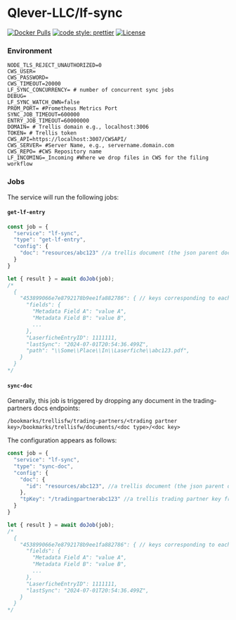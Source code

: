 # Qlever-LLC/lf-sync

[![Docker Pulls](https://img.shields.io/docker/pulls/Qlever-LLC/lf-sync)][dockerhub]
[![code style: prettier](https://img.shields.io/badge/code_style-prettier-ff69b4.svg)](https://github.com/prettier/prettier)
[![License](https://img.shields.io/github/license/Qlever-LLC/lf-sync)](LICENSE)

[dockerhub]: https://hub.docker.com/repository/docker/Qlever-LLC/lf-sync
[oada reference api server]: https://github.com/OADA/server

### Environment

```shell
NODE_TLS_REJECT_UNAUTHORIZED=0
CWS_USER=
CWS_PASSWORD=
CWS_TIMEOUT=20000
LF_SYNC_CONCURRENCY= # number of concurrent sync jobs
DEBUG=
LF_SYNC_WATCH_OWN=false
PROM_PORT= #Prometheus Metrics Port
SYNC_JOB_TIMEOUT=600000
ENTRY_JOB_TIMEOUT=60000000
DOMAIN= # Trellis domain e.g., localhost:3006
TOKEN= # Trellis token
CWS_API=https://localhost:3007/CWSAPI/
CWS_SERVER= #Server Name, e.g., servername.domain.com
CWS_REPO= #CWS Repository name
LF_INCOMING=_Incoming #Where we drop files in CWS for the filing workflow
```

### Jobs

The service will run the following jobs:

#### `get-lf-entry`

```javascript
const job = {
  "service": "lf-sync",
  "type": "get-lf-entry",
  "config": {
    "doc": "resources/abc123" //a trellis document (the json parent doc with vdocs)
  }
}

let { result } = await doJob(job);
/*
  {
    "453899066e7e8792178b9ee1fa882786": { // keys corresponding to each vdoc
      "fields": {
        "Metadata Field A": "value A",
        "Metadata Field B": "value B",
        ...
      },
      "LaserficheEntryID": 1111111,
      "lastSync": "2024-07-01T20:54:36.499Z",
      "path": "\\Some\\Place\\In\\Laserfiche\\abc123.pdf",
    }
  }
*/
```

#### `sync-doc`

Generally, this job is triggered by dropping any document in the trading-partners docs endpoints:

`/bookmarks/trellisfw/trading-partners/<trading partner key>/bookmarks/trellisfw/documents/<doc type>/<doc key>`

The configuration appears as follows:

```javascript
const job = {
  "service": "lf-sync",
  "type": "sync-doc",
  "config": {
    "doc": {
      "id": "resources/abc123", //a trellis document (the json parent doc with vdocs)
    },
    "tpKey": "/tradingpartnerabc123" //a trellis trading partner key from the /bookmarks/trellisfw/trading-partners/ resource
  }
}

let { result } = await doJob(job);
/*
  {
    "453899066e7e8792178b9ee1fa882786": { // keys corresponding to each vdoc
      "fields": {
        "Metadata Field A": "value A",
        "Metadata Field B": "value B",
        ...
      },
      "LaserficheEntryID": 1111111,
      "lastSync": "2024-07-01T20:54:36.499Z",
    }
  }
*/


